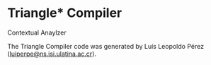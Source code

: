 # Triangle* Compiler
Contextual Anaylzer

The Triangle Compiler code was generated by Luís Leopoldo Pérez (luiperpe@ns.isi.ulatina.ac.cr).
